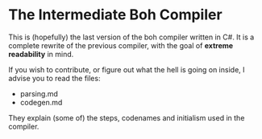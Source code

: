 The Intermediate Boh Compiler
=============================

This is (hopefully) the last version of the boh compiler written in C#. It is a complete rewrite of the previous compiler, with the goal of **extreme readability** in mind.

If you wish to contribute, or figure out what the hell is going on inside, I advise you to read the files:

- parsing.md
- codegen.md

They explain (some of) the steps, codenames and initialism used in the compiler.
